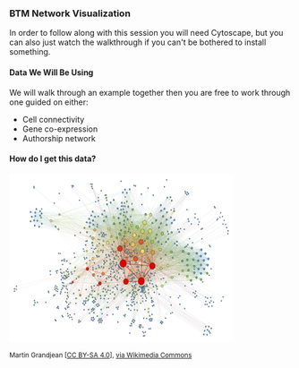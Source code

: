 
### BTM Network Visualization
In order to follow along with this session you will need Cytoscape, but you can also just watch the walkthrough if you can't be bothered to install something. 

#### Data We Will Be Using
We will walk through an example together then you are free to work through one guided on either:
- Cell connectivity
- Gene co-expression
- Authorship network


#### How do I get this data?


<p align="left">
  <img src="figures/SocialNetworkAnalysis.png" alt="cookbook" width="400" height="300">
    <figcaption> <sup>Martin Grandjean [<a href="https://creativecommons.org/licenses/by-sa/4.0">CC BY-SA 4.0</a>], <a href="https://commons.wikimedia.org/wiki/File:SocialNetworkAnalysis.png">via Wikimedia Commons</a></sup></figcaption>
</p>
